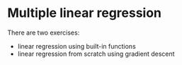 # Multiple linear regression
There are two exercises:

- linear regression using built-in functions
- linear regression from scratch using gradient descent
